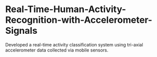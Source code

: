 # Real-Time-Human-Activity-Recognition-with-Accelerometer-Signals
Developed a real-time activity classification system using tri-axial accelerometer data collected via mobile sensors.
